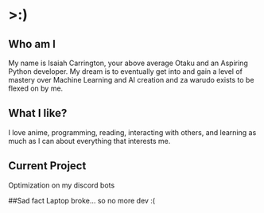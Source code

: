 # >:)

## Who am I

My name is Isaiah Carrington, your above average Otaku and an Aspiring Python developer. 
My dream is to eventually get into and gain a level of mastery over Machine Learning and AI creation and za warudo exists to be flexed on by me.

## What I like?

I love anime, programming, reading, interacting with others, and learning as much as I can about everything that interests me.

## Current Project
Optimization on my discord bots

##Sad fact
Laptop broke... so no more dev :(

